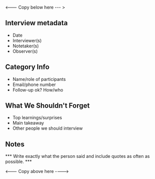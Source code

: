 <--- Copy below here --- >

## Interview metadata	

- Date	
- Interviewer(s)	
- Notetaker(s)
- Observer(s)

## Category	Info

- Name/role of participants	
- Email/phone number	
- Follow-up ok? How/who	

## What We Shouldn't Forget

- Top learnings/surprises	
- Main takeaway	
- Other people we should interview

## Notes

*** Write exactly what the person said and include quotes as often as possible. *** 

<--- Copy above here ---->
